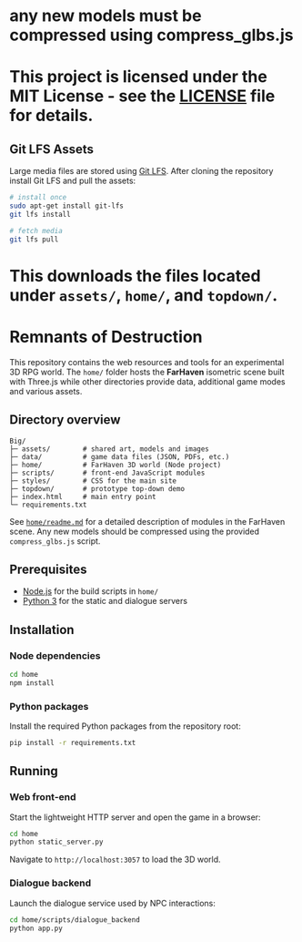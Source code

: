 # any new models must be compressed using compress_glbs.js

This project is licensed under the MIT License - see the [LICENSE](LICENSE) file for details.
=======
## Git LFS Assets

Large media files are stored using [Git LFS](https://git-lfs.com/). After cloning the repository install Git LFS and pull the assets:

```bash
# install once
sudo apt-get install git-lfs
git lfs install

# fetch media
git lfs pull
```

This downloads the files located under `assets/`, `home/`, and `topdown/`.
=======
# Remnants of Destruction

This repository contains the web resources and tools for an experimental 3D RPG
world.  The `home/` folder hosts the **FarHaven** isometric scene built with
Three.js while other directories provide data, additional game modes and various
assets.

## Directory overview

```
Big/
├─ assets/        # shared art, models and images
├─ data/          # game data files (JSON, PDFs, etc.)
├─ home/          # FarHaven 3D world (Node project)
├─ scripts/       # front‑end JavaScript modules
├─ styles/        # CSS for the main site
├─ topdown/       # prototype top‑down demo
├─ index.html     # main entry point
└─ requirements.txt
```

See [`home/readme.md`](home/readme.md) for a detailed description of modules in
the FarHaven scene.  Any new models should be compressed using the provided
`compress_glbs.js` script.

## Prerequisites

- [Node.js](https://nodejs.org/) for the build scripts in `home/`
- [Python 3](https://www.python.org/) for the static and dialogue servers

## Installation

### Node dependencies

```sh
cd home
npm install
```

### Python packages

Install the required Python packages from the repository root:

```sh
pip install -r requirements.txt
```

## Running

### Web front‑end

Start the lightweight HTTP server and open the game in a browser:

```sh
cd home
python static_server.py
```

Navigate to `http://localhost:3057` to load the 3D world.

### Dialogue backend

Launch the dialogue service used by NPC interactions:

```sh
cd home/scripts/dialogue_backend
python app.py
```

